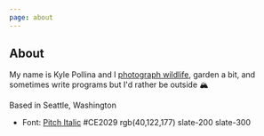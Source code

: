 ```yaml
---
page: about
---
```


## About

My name is Kyle Pollina and I [photograph wildlife](), garden a bit, and sometimes write programs but I'd rather be outside 🏔

Based in Seattle, Washington

* Font: [Pitch Italic]()
<span class="bg-darkred text-white p-1 rounded-sm">#CE2029</span>
<span class="bg-myblue text-white p-1 rounded-sm">rgb(40,122,177)</span>
<span class="bg-slate-200 p-1 rounded-sm">slate-200</span>
<span class="bg-slate-300 p-1 rounded-sm">slate-300</span>